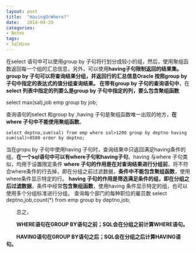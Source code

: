 ```yaml
---
layout: post
title:  "HavingOrWhere?"
date:   2014-04-29
categories: 
- Notes 
tags:
- SqlHive
---
```

在select 语句中可以使用group by 子句将行划分成较小的组，然后，使用聚组函数返回每一个组的汇总信息，另外，可以使用**having子句限制返回的结果集。group by 子句可以将查询结果分组，并返回行的汇总信息Oracle 按照group by 子句中指定的表达式的值分组查询结果。
   在带有group by 子句的查询语句中**，在**select 列表中指定的列要么是group by 子句中指定的列，要么包含聚组函数**
   
   select max(sal),job emp group by job; 
   

   查询语句的select 和group by ,having 子句是聚组函数唯一出现的地方，**在where 子句中不能使用聚组函数**。
   
    select deptno,sum(sal) from emp where sal>1200 group by deptno having sum(sal)>8500 order by deptno;
    
   当在gropu by 子句中使用having 子句时，查询结果中只返回满足having条件的组。**在一个sql语句中可以有where子句和having子句**。having 与where 子句类似，均用于设置限定条件 **where 子句的作用是在对查询结果进行分组前**，将不符合where条件的行去掉，即在分组之前过滤数据，**条件中不能包含聚组函数**，使用where条件显示特定的行。
  **having 子句的作用是筛选满足条件的组，即在分组之后过滤数据**，条件中经常**包含聚组函数**，使用having 条件显示特定的组，也可以使用多个分组标准进行分组。
  查询每个部门的每种职位的雇员数 
  select deptno,job,count(*) from emp group by deptno,job;
 
　　总之，  

　　**WHERE语句在GROUP BY语句之前；SQL会在分组之前计算WHERE语句。**   

　　**HAVING语句在GROUP BY语句之后；SQL会在分组之后计算HAVING语句。**
